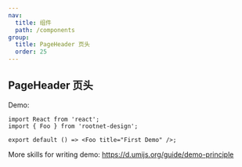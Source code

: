 ```yaml
---
nav:
  title: 组件
  path: /components
group:
  title: PageHeader 页头
  order: 25
---
```


## PageHeader 页头

Demo:

```tsx
import React from 'react';
import { Foo } from 'rootnet-design';

export default () => <Foo title="First Demo" />;
```

More skills for writing demo: https://d.umijs.org/guide/demo-principle
